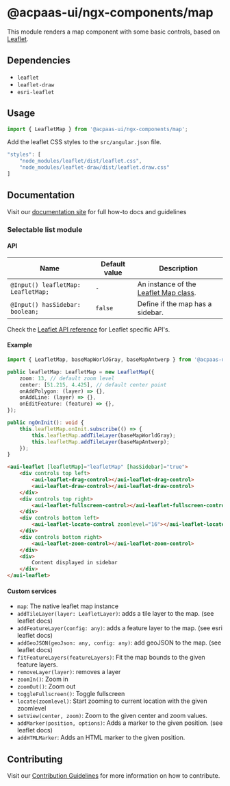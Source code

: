 # @acpaas-ui/ngx-components/map

This module renders a map component with some basic controls, based on [Leaflet](https://leafletjs.com).

## Dependencies
* `leaflet`
* `leaflet-draw`
* `esri-leaflet`

## Usage

```typescript
import { LeafletMap } from '@acpaas-ui/ngx-components/map';
```

Add the leaflet CSS styles to the `src/angular.json` file.
```typescript
"styles": [
    "node_modules/leaflet/dist/leaflet.css",
    "node_modules/leaflet-draw/dist/leaflet.draw.css"
]
```

## Documentation

Visit our [documentation site](https://acpaas-ui.digipolis.be/) for full how-to docs and guidelines

### Selectable list module

#### API

| Name         | Default value | Description |
| -----------  | ------ | -------------------------- |
| `@Input() leafletMap: LeafletMap;` | `-` | An instance of the [Leaflet Map class](https://leafletjs.com/reference-1.3.0.html#map-example). |
| `@Input() hasSidebar: boolean;` | `false` | Define if the map has a sidebar. |

Check the [Leaflet API reference](https://leafletjs.com/reference-1.3.0.html) for Leaflet specific API's.

#### Example

```typescript
import { LeafletMap, baseMapWorldGray, baseMapAntwerp } from '@acpaas-ui/ngx-components/map';

public leafletMap: LeafletMap = new LeafletMap({
    zoom: 13, // default zoom level
    center: [51.215, 4.425], // default center point
    onAddPolygon: (layer) => {},
    onAddLine: (layer) => {},
    onEditFeature: (feature) => {},
});

public ngOnInit(): void {
    this.leafletMap.onInit.subscribe(() => {
        this.leafletMap.addTileLayer(baseMapWorldGray);
        this.leafletMap.addTileLayer(baseMapAntwerp);
    });
}
```

```html
<aui-leaflet [leafletMap]="leafletMap" [hasSidebar]="true">
    <div controls top left>
        <aui-leaflet-drag-control></aui-leaflet-drag-control>
        <aui-leaflet-draw-control></aui-leaflet-draw-control>
    </div>
    <div controls top right>
        <aui-leaflet-fullscreen-control></aui-leaflet-fullscreen-control>
    </div>
    <div controls bottom left>
        <aui-leaflet-locate-control zoomlevel="16"></aui-leaflet-locate-control>
    </div>
    <div controls bottom right>
        <aui-leaflet-zoom-control></aui-leaflet-zoom-control>
    </div>
    <div>
        Content displayed in sidebar
    </div>
</aui-leaflet>
```

#### Custom services

- `map`: The native leaflet map instance
- `addTileLayer(layer: LeafletLayer)`: adds a tile layer to the map. (see leaflet docs)
- `addFeatureLayer(config: any)`: adds a feature layer to the map. (see esri leaflet docs)
- `addGeoJSON(geoJson: any, config: any)`: add geoJSON to the map. (see leaflet docs)
- `fitFeatureLayers(featureLayers)`: Fit the map bounds to the given feature layers.
- `removeLayer(layer)`: removes a layer
- `zoomIn()`: Zoom in
- `zoomOut()`: Zoom out
- `toggleFullscreen()`: Toggle fullscreen
- `locate(zoomlevel)`: Start zooming to current location with the given zoomlevel
- `setView(center, zoom)`: Zoom to the given center and zoom values.
- `addMarker(position, options)`: Adds a marker to the given position. (see leaflet docs)
- `addHTMLMarker`: Adds an HTML marker to the given position.

## Contributing

Visit our [Contribution Guidelines](../../CONTRIBUTING.md) for more information on how to contribute.
